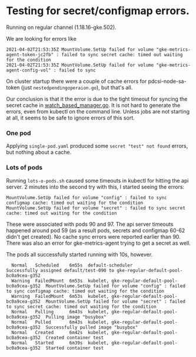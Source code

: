 # Testing for secret/configmap errors.

Running on regular channel (1.18.16-gke.502).

We are looking for errors like

```
2021-04-02T21:53:35Z MountVolume.SetUp failed for volume "gke-metrics-agent-token-jc2fb" : failed to sync secret cache: timed out waiting for the condition
2021-04-02T21:53:35Z MountVolume.SetUp failed for volume "gke-metrics-agent-config-vol" : failed to sync 
```

On cluster startup there were a couple of cache errors for pdcsi-node-sa-token
(just `nestedpendingoperaion.go`), but that's all.

Our conclusion is that it the error is due to the tight timeout for syncing the
secret cache in
[watch_based_manager.go](https://github.com/kubernetes/kubernetes/blob/master/pkg/kubelet/util/manager/watch_based_manager.go#L189).
It is not hard to generate the errors, even from kubectl on the command
line. Unless jobs are not starting at all, it seems to be safe to ignore errors
of this sort.

### One pod

Applying `single-pod.yaml` produced some `secret "test" not found` errors, but
nothing about a cache.

### Lots of pods
Running `lots-o-pods.sh` caused some timeouts in kubectl for hitting the api
server. 2 minutes into the second try with this, I started seeing the errors:

```
MountVolume.SetUp failed for volume "config" : failed to sync configmap cache: timed out waiting for the condition
MountVolume.SetUp failed for volume "secret" : failed to sync secret cache: timed out waiting for the condition
```

These were associated with pods 90 and 97. The api server timeouts happened
around pod 59 (as a result pods, secrets and configmap 60-62 didn't get
created). No cache sync errors were reported earlier than 90. There was also an
error for gke-metrics-agent trying to get a secret as well.

The pods all successfully started running with 10s, however.

```
  Normal   Scheduled    6m55s  default-scheduler                                Successfully assigned default/test-090 to gke-regular-default-pool-bc0a9cea-g352
  Warning  FailedMount  6m53s  kubelet, gke-regular-default-pool-bc0a9cea-g352  MountVolume.SetUp failed for volume "config" : failed to sync configmap cache: timed out waiting for the condition
  Warning  FailedMount  6m53s  kubelet, gke-regular-default-pool-bc0a9cea-g352  MountVolume.SetUp failed for volume "secret" : failed to sync secret cache: timed out waiting for the condition
  Normal   Pulling      6m43s  kubelet, gke-regular-default-pool-bc0a9cea-g352  Pulling image "busybox"
  Normal   Pulled       6m43s  kubelet, gke-regular-default-pool-bc0a9cea-g352  Successfully pulled image "busybox"
  Normal   Created      6m42s  kubelet, gke-regular-default-pool-bc0a9cea-g352  Created container test
  Normal   Started      6m39s  kubelet, gke-regular-default-pool-bc0a9cea-g352  Started container test
```
